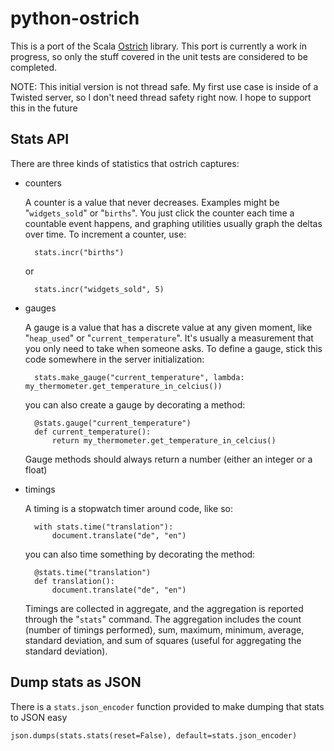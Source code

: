 # python-ostrich

This is a port of the Scala [Ostrich](http://github.com/robey/ostrich) library. This port is currently a work in progress, so only the stuff covered in the unit tests are considered to be completed.

NOTE: This initial version is not thread safe. My first use case is inside of a Twisted server, so I don't need thread safety right now. I hope to support this in the future

## Stats API ##

There are three kinds of statistics that ostrich captures:

- counters
  
  A counter is a value that never decreases. Examples might be "`widgets_sold`" or "`births`". You
  just click the counter each time a countable event happens, and graphing utilities usually graph
  the deltas over time. To increment a counter, use:
 
        stats.incr("births")
 
  or

        stats.incr("widgets_sold", 5)

- gauges

  A gauge is a value that has a discrete value at any given moment, like "`heap_used`" or
  "`current_temperature`". It's usually a measurement that you only need to take when someone asks.
  To define a gauge, stick this code somewhere in the server initialization:

        stats.make_gauge("current_temperature", lambda: my_thermometer.get_temperature_in_celcius())

  you can also create a gauge by decorating a method:

        @stats.gauge("current_temperature")
        def current_temperature():
            return my_thermometer.get_temperature_in_celcius()

  Gauge methods should always return a number (either an integer or a float)

- timings

  A timing is a stopwatch timer around code, like so:

        with stats.time("translation"):
            document.translate("de", "en")

  you can also time something by decorating the method:

        @stats.time("translation")
        def translation():
            document.translate("de", "en")

  Timings are collected in aggregate, and the aggregation is reported through the "`stats`" command.
  The aggregation includes the count (number of timings performed), sum, maximum, minimum, average,
  standard deviation, and sum of squares (useful for aggregating the standard deviation).

## Dump stats as JSON ##

There is a `stats.json_encoder` function provided to make dumping that stats to JSON easy

    json.dumps(stats.stats(reset=False), default=stats.json_encoder)